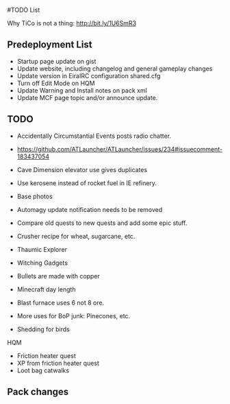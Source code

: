 ﻿#TODO List

Why TiCo is not a thing: http://bit.ly/1U6SmR3

## Predeployment List
- Startup page update on gist
- Update website, including changelog and general gameplay changes
- Update version in EiraIRC configuration shared.cfg
- Turn off Edit Mode on HQM
- Update Warning and Install notes on pack xml
- Update MCF page topic and/or announce update.

## TODO

- Accidentally Circumstantial Events posts radio chatter.
- https://github.com/ATLauncher/ATLauncher/issues/234#issuecomment-183437054
- Cave Dimension elevator use gives duplicates
- Use kerosene instead of rocket fuel in IE refinery.
- Base photos

- Automagy update notification needs to be removed
- Compare old quests to new quests and add some epic stuff.
- Crusher recipe for wheat, sugarcane, etc.
- Thaumic Explorer
- Witching Gadgets
- Bullets are made with copper
- Minecraft day length
- Blast furnace uses 6 not 8 ore.

- More uses for BoP junk: Pinecones, etc.
- Shedding for birds


HQM
- Friction heater quest
- XP from friction heater quest
 - Loot bag catwalks
 
## Pack changes
